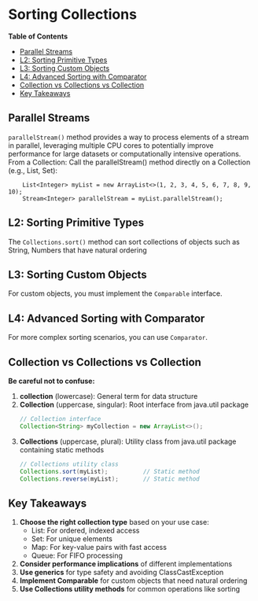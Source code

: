 # Sorting Collections

**Table of Contents**

- [Parallel Streams](#parallel-streams)
- [L2: Sorting Primitive Types](#l2-sorting-primitive-types)
- [L3: Sorting Custom Objects](#l3-sorting-custom-objects)
- [L4: Advanced Sorting with Comparator](#l4-advanced-sorting-with-comparator)
- [Collection vs Collections vs Collection](#collection-vs-collections-vs-collection)
- [Key Takeaways](#key-takeaways)

## Parallel Streams

`parallelStream()` method provides a way to process elements of a stream in parallel, 
leveraging multiple CPU cores to potentially improve performance for large datasets or computationally intensive operations.
From a Collection: Call the parallelStream() method directly on a Collection (e.g., List, Set):

```declarative
    List<Integer> myList = new ArrayList<>(1, 2, 3, 4, 5, 6, 7, 8, 9, 10);
    Stream<Integer> parallelStream = myList.parallelStream();
```

## L2: Sorting Primitive Types

The `Collections.sort()` method can sort collections of objects such as String, Numbers that have natural ordering

## L3: Sorting Custom Objects

For custom objects, you must implement the `Comparable` interface.

## L4: Advanced Sorting with Comparator

For more complex sorting scenarios, you can use `Comparator`.

## Collection vs Collections vs Collection

**Be careful not to confuse:**

1. **collection** (lowercase): General term for data structure
2. **Collection** (uppercase, singular): Root interface from java.util package
    ```java
    // Collection interface
    Collection<String> myCollection = new ArrayList<>();
    ```
3. **Collections** (uppercase, plural): Utility class from java.util package containing static methods
    ```java
    // Collections utility class
    Collections.sort(myList);          // Static method
    Collections.reverse(myList);       // Static method
    ```

## Key Takeaways

1. **Choose the right collection type** based on your use case:
    - List: For ordered, indexed access
    - Set: For unique elements
    - Map: For key-value pairs with fast access
    - Queue: For FIFO processing
2. **Consider performance implications** of different implementations
3. **Use generics** for type safety and avoiding ClassCastException
4. **Implement Comparable** for custom objects that need natural ordering
5. **Use Collections utility methods** for common operations like sorting

